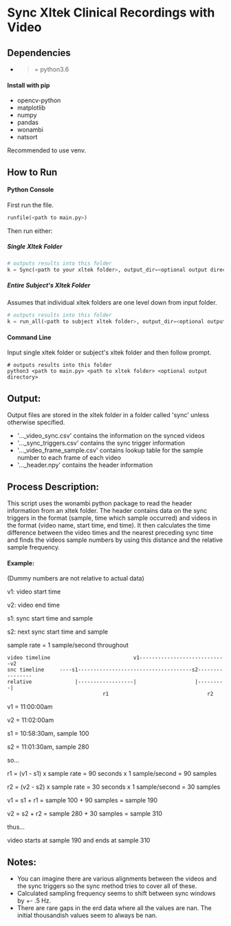 # Sync Xltek Clinical Recordings with Video

## Dependencies
* >= python3.6

#### Install with pip
* opencv-python
* matplotlib
* numpy
* pandas
* wonambi
* natsort

Recommended to use venv.

## How to Run
#### Python Console
First run the file.
```python
runfile(<path to main.py>)
```
Then run either:
##### Single Xltek Folder
```python
# outputs results into this folder
k = Sync(<path to your xltek folder>, output_dir=<optional output directory>) 
```
##### Entire Subject's Xltek Folder
Assumes that individual xltek folders are one level down from input folder.
```python
# outputs results into this folder
k = run_all(<path to subject xltek folder>, output_dir=<optional output directory>)
```

#### Command Line
Input single xltek folder or subject's xltek folder and then follow prompt.
```
# outputs results into this folder
python3 <path to main.py> <path to xltek folder> <optional output directory>
```
## Output:
Output files are stored in the xltek folder in a folder called 'sync' unless otherwise specified.
* '..._video_sync.csv' contains the information on the synced videos
* '..._sync_triggers.csv' contains the sync trigger information
* '..._video_frame_sample.csv' contains lookup table for the sample number to each frame of each video
* '..._header.npy' contains the header information

## Process Description:
This script uses the wonambi python package to read the header information from an xltek folder. The header contains
data on the sync triggers in the format (sample, time which sample occurred) and videos in the format (video name,
start time, end time). It then calculates the time difference between the video times and the nearest preceding sync
time and finds the videos sample numbers by using this distance and the relative sample frequency.

#### Example:
(Dummy numbers are not relative to actual data)

v1: video start time

v2: video end time

s1: sync start time and sample

s2: next sync start time and sample

sample rate = 1 sample/second throughout

```
video timeline                           v1----------------------------v2
snc timeline     ----s1-------------------------------------s2----------------
relative              |------------------|                   |---------|
                               r1                                r2
```

v1 = 11:00:00am         

v2 = 11:02:00am

s1 = 10:58:30am, sample 100    

s2 = 11:01:30am, sample 280

so...

r1 = (v1 - s1) x sample rate = 90 seconds x 1 sample/second = 90 samples

r2 = (v2 - s2) x sample rate = 30 seconds x 1 sample/second = 30 samples

v1 = s1 + r1 = sample 100 + 90 samples = sample 190

v2 = s2 + r2 = sample 280 + 30 samples = sample 310

thus...

video starts at sample 190 and ends at sample 310

## Notes:
- You can imagine there are various alignments between the videos and the sync triggers so the sync method tries to
cover all of these.
- Calculated sampling frequency seems to shift between sync windows by +- .5 Hz.
- There are rare gaps in the erd data where all the values are nan. The initial thousandish values seem to always
be nan.
